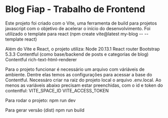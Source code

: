 # Blog Fiap - Trabalho de Frontend

Este projeto foi criado com o Vite, uma ferramenta de build para projetos javascript com o objetivo de acelerar o início do desenvolvimento.
Foi utilizado o template para react (npm create vite@latest my-blog -- --template react)

Além do Vite e React, o projeto utiliza:
    Node 20.13.1
    React router
    Bootstrap 5.3.3
    Contentful (como base/backend de posts e categorias de blog)
    Contentful rich-text-html-renderer

Para o projeto funcionar é necessário um arquivo com váriáveis de ambiente. Dentre elas temos as configurações para acessar a base do Contentful.
Necessáro criar na raiz do projeto local o arquivo .env.local.
Ao menos as variáveis abaixo precisam estar preenchidas, com o id e token do contentful:
    VITE_SPACE_ID
    VITE_ACCESS_TOKEN

Para rodar o projeto:
    npm run dev

Para gerar versão (dist)
    npm run build


